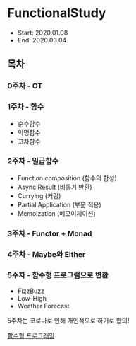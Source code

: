 # FunctionalStudy

- Start: 2020.01.08
- End: 2020.03.04

## 목차

### 0주차 - OT

### 1주차 - 함수
- 순수함수
- 익명함수
- 고차함수

### 2주차 - 일급함수
- Function composition (함수의 합성)
- Async Result (비동기 반환)
- Currying (커링)
- Partial Application (부분 적용)
- Memoization (메모이제이션)
### 3주차 - Functor + Monad

### 4주차 - Maybe와 Either

### 5주차 - 함수형 프로그램으로 변환
- FizzBuzz
- Low-High
- Weather Forecast

5주차는 코로나로 인해 개인적으로 하기로 합의!

[함수형 프로그래밍]([https://www.notion.so/caeee5cfe4c4430d982f02d0a23238a0)
